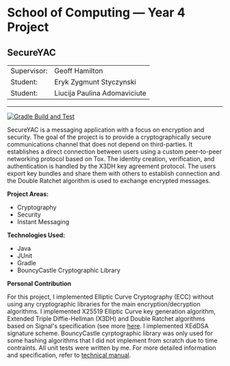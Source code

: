 # School of Computing &mdash; Year 4 Project

## SecureYAC
|            |                              |
|------------|------------------------------|
|Supervisor: | Geoff Hamilton               |
|Student:    | Eryk Zygmunt Styczynski      |
|Student:    | Liucija Paulina Adomaviciute |
---------------------------------------------

[![Gradle Build and Test](https://github.com/liucijaad/secureYAC/actions/workflows/gradle.yml/badge.svg)](https://github.com/liucijaad/secureYAC/actions/workflows/gradle.yml)

SecureYAC is a messaging application with a focus on encryption and security. The goal of the project is to provide a cryptographically secure communications channel that does not depend on third-parties.  It establishes a direct connection between users using a custom peer-to-peer networking protocol based on Tox. The identity creation, verification, and authentication is handled by the X3DH key agreement protocol. The users export key bundles and share them with others to establish connection and the Double Ratchet algorithm is used to exchange encrypted messages.

**Project Areas:**
* Cryptography
* Security
* Instant Messaging

**Technologies Used:**

* Java
* JUnit
* Gradle
* BouncyCastle Cryptographic Library

**Personal Contribution**

For this project, I implemented Elliptic Curve Cryptography (ECC) without using any cryptographic libraries for the main encryption/decryption algorithms. I implemented X25519 Elliptic Curve key generation algorithm, Extended Triple Diffie-Hellman (X3DH) and Double Ratchet algorithms based on Signal's specification (see more [here](https://signal.org/docs/). I implemented XEdDSA signature scheme. BouncyCastle cyrptographic library was only used for some hashing algorithms that I did not implement from scratch due to time contraints. All unit tests were written by me. For more detailed information and specification, refer to [technical manual](./docs/technical_manual.pdf).

